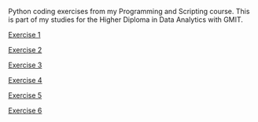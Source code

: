 Python coding exercises from my Programming and Scripting course.
This is part of my studies for the Higher Diploma in Data Analytics with GMIT.

[Exercise 1](https://github.com/patmcdonald/ProgScript/blob/master/fib.py)

[Exercise 2](https://github.com/patmcdonald/ProgScript/blob/master/fibname.py)

[Exercise 3](https://github.com/patmcdonald/ProgScript/blob/master/collatz.py)

[Exercise 4](https://github.com/patmcdonald/ProgScript/blob/master/euler5.py)

[Exercise 5](https://github.com/patmcdonald/ProgScript/blob/master/openfile.py)

[Exercise 6](https://github.com/patmcdonald/ProgScript/blob/master/factorial.py)
